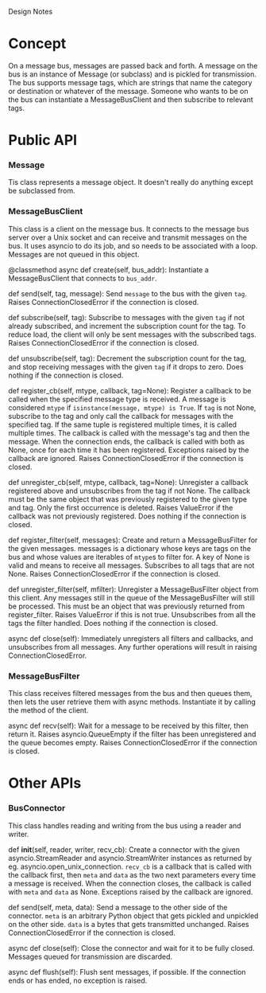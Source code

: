 Design Notes

# Concept

On a message bus, messages are passed back and forth. A message on the bus is an instance of Message (or subclass) and is pickled for transmission. The bus supports message tags, which are strings that name the category or destination or whatever of the message. Someone who wants to be on the bus can instantiate a MessageBusClient and then subscribe to relevant tags. 

# Public API

### Message

Tis class represents a message object. It doesn't really do anything except be subclassed from.

### MessageBusClient
This class is a client on the message bus. It connects to the message bus server over a Unix socket and can receive and transmit messages on the bus. It uses asyncio to do its job, and so needs to be associated with a loop. Messages are not queued in this object.

@classmethod
async def create(self, bus_addr):
    Instantiate a MessageBusClient that connects to `bus_addr`.

def send(self, tag, message):
    Send `message` to the bus with the given `tag`. Raises ConnectionClosedError if the connection is closed.


def subscribe(self, tag):
    Subscribe to messages with the given `tag` if not already subscribed, and increment the subscription count for the tag. To reduce load, the client will only be sent messages with the subscribed tags. Raises ConnectionClosedError if the connection is closed.

def unsubscribe(self, tag):
    Decrement the subscription count for the tag, and stop receiving messages with the given `tag` if it drops to zero. Does nothing if the connection is closed.


def register_cb(self, mtype, callback, tag=None):
    Register a callback to be called when the specified message type is received. A message is considered `mtype` if `isinstance(message, mtype) is True`. If `tag` is not None, subscribe to the tag and only call the callback for messages with the specified tag. If the same tuple is registered multiple times, it is called multiple times. The callback is called with the message's tag and then the message. When the connection ends, the callback is called with both as None, once for each time it has been registered. Exceptions raised by the callback are ignored. Raises ConnectionClosedError if the connection is closed.

def unregister_cb(self, mtype, callback, tag=None):
    Unregister a callback registered above and unsubscribes from the tag if not None. The callback must be the same object that was previously registered to the given type and tag. Only the first occurrence is deleted. Raises ValueError if the callback was not previously registered. Does nothing if the connection is closed.


def register_filter(self, messages):
    Create and return a MessageBusFilter for the given messages. messages is a dictionary whose keys are tags on the bus and whose values are iterables of `mtype`s to filter for. A key of None is valid and means to receive all messages. Subscribes to all tags that are not None. Raises ConnectionClosedError if the connection is closed.

def unregister_filter(self, mfilter):
    Unregister a MessageBusFilter object from this client. Any messages still in the queue of the MessageBusFilter will still be processed. This must be an object that was previously returned from register_filter. Raises ValueError if this is not true. Unsubscribes from all the tags the filter handled. Does nothing if the connection is closed.

async def close(self):
    Immediately unregisters all filters and callbacks, and unsubscribes from all messages. Any further operations will result in raising ConnectionClosedError.


### MessageBusFilter
This class receives filtered messages from the bus and then queues them, then lets the user retrieve them with async methods. Instantiate it by calling the method of the client.

async def recv(self):
    Wait for a message to be received by this filter, then return it. Raises asyncio.QueueEmpty if the filter has been unregistered and the queue becomes empty. Raises ConnectionClosedError if the connection is closed.

# Other APIs

### BusConnector
This class handles reading and writing from the bus using a reader and writer.

def __init__(self, reader, writer, recv_cb):
    Create a connector with the given asyncio.StreamReader and asyncio.StreamWriter instances as returned by eg. asyncio.open_unix_connection. `recv_cb` is a callback that is called with the callback first, then `meta` and `data` as the two next parameters every time a message is received. When the connection closes, the callback is called with `meta` and `data` as None. Exceptions raised by the callback are ignored.

def send(self, meta, data):
    Send a message to the other side of the connector. `meta` is an arbitrary Python object that gets pickled and unpickled on the other side. `data` is a bytes that gets transmitted unchanged. Raises ConnectionClosedError if the connection is closed.

async def close(self):
    Close the connector and wait for it to be fully closed. Messages queued for transmission are discarded.

async def flush(self):
    Flush sent messages, if possible. If the connection ends or has ended, no exception is raised.